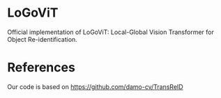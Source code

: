 # LoGoViT
Official implementation of LoGoViT: Local-Global Vision Transformer for Object Re-identification.

# References
Our code is based on 
https://github.com/damo-cv/TransReID
